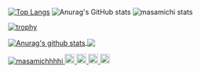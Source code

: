 [![Top Langs](https://github-readme-stats.vercel.app/api/top-langs/?username=masamichhhhi&langs_count=8&theme=radical)](https://github.com/masamichhhhi/github-readme-stats)
![Anurag's GitHub stats](https://github-readme-stats.vercel.app/api?username=masamichhhhi&show_icons=true&theme=radical)
![masamichi stats](https://github-profile-summary-cards.vercel.app/api/cards/profile-details?username=masamichhhhi&theme=monokai)


[![trophy](https://github-profile-trophy.vercel.app/?username=masamichhhhi&theme=onedark)](https://github.com/ryo-ma/github-profile-trophy)

<a href="https://github.com/masamichhhhi/github-readme-stats">
  <img align="center" src="https://github-readme-stats.vercel.app/api?username=masamichhhhi&show_icons=true&include_all_commits=true&theme=material-palenight" alt="Anurag's github stats" />
</a>
<a href="https://github.com/masamichhhhi/github-readme-stats">
  <!-- Change the `github-readme-stats.anuraghazra1.vercel.app` to `github-readme-stats.vercel.app`  -->
  <img align="center" src="https://github-readme-stats.vercel.app/api/top-langs/?username=masamichhhhi&layout=compact&theme=material-palenight" />
</a>

<p align="left"> 
  <a href="https://github.com/masamichhhhi/masamichhhhi/">
    <img src="https://komarev.com/ghpvc/?username=masamichhhhi" alt="masamichhhhi" />
  </a>
  <a href="http://twitter.com/PFC_masamichhhi">
    <img height="20" src="https://img.shields.io/twitter/follow/PFC_masamichhhi?label=Twitter&logo=twitter&style=flat" />
  </a>
  <a href="https://github.com/masamichhhhi">
    <img height="20" src="https://img.shields.io/github/followers/masamichhhhi?label=follow&logo=github&style=flat" />
  </a>
  <a href="http://qiita.com/masamichhhhi">
    <img height="20" src="https://qiita-badge.apiapi.app/s/masamichhhhi/posts.svg" />
  </a>
  <//qiita.com/masamichhhhi">
    <img height="20" src="https://qiita-badge.apiapi.app/s/masamichhhhi/contributions.svg" />
  </a>
</p>
